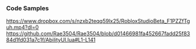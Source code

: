 ### Code Samples
https://www.dropbox.com/s/nzxb2teqq59lx25/RobloxStudioBeta_F1PZZfTguh.mp4?dl=0
https://github.com/Rae3504/Rae3504/blob/d01466981fa452667fadd25f8384d1fd031a7c1f/AbilityUI.lua#L1-L141
